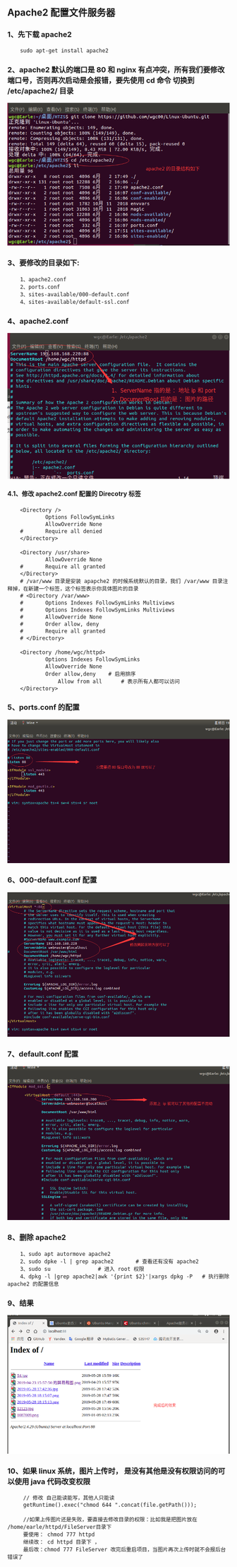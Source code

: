 ## Apache2 配置文件服务器


### 1、先下载 apache2 
		
		sudo apt-get install apache2


### 2、apache2 默认的端口是 80 和 nginx 有点冲突，所有我们要修改端口号，否则再次启动是会报错，要先**使用 cd 命令 切换到 /etc/apache2/ 目录**	

![1](img/1.png)


### 3、要修改的目录如下:
		
		1、apache2.conf
		2、ports.conf
		3、sites-available/000-default.conf
		4、sites-available/default-ssl.conf

### 4、apache2.conf

![2](img/2.png)

#### 4.1、修改 apache2.conf 配置的 Direcotry 标签

		<Directory />
        		Options FollowSymLinks
        		AllowOverride None
		#       Require all denied
		</Directory>
	
		<Directory /usr/share>
		        AllowOverride None
		#       Require all granted
		</Directory>
		# /var/www 目录是安装 apapche2 的时候系统默认的目录，我们 /var/www 目录注释掉，在新建一个标签，这个标签表示你具体图片的目录
		# <Directory /var/www>
		#       Options Indexes FollowSymLinks Multiviews
		#       Options Indexes FollowSymLinks Multiviews
		#       AllowOverride None
		#       Order allow, deny
		#       Require all granted
		# </Directory>

		<Directory /home/wgc/httpd>
   		     	Options Indexes FollowSymLinks
        		AllowOverride None	
		        Order allow,deny	# 启用排序
       		        Allow from all 		# 表示所有人都可以访问
	  	</Directory>

### 5、ports.conf 的配置

![3](img/3.png)

### 6、000-default.conf 配置

![4](img/4.png)

### 7、default.conf 配置

![5](img/5.png)


### 8、删除 apache2 

		1、sudo apt autormove apache2
		2、sudo dpke -l | grep apache2 		# 查看还有没有 apache2
		3、sudo su 				# 进入 root 权限
		4、dpkg -l |grep apache2|awk '{print $2}'|xargs dpkg -P   # 执行删除 apache2 的配置信息

### 9、结果

![6](img/6.png)

### 10、如果 linux 系统，图片上传时， 是没有其他是没有权限访问的可以使用 java 代码改变权限
	
		 // 修改 自己能读能写，其他人只能读
		 getRuntime().exec("chmod 644 ".concat(file.getPath()));
		 
		 //如果上传图片还是失败，要直接去修改目录的权限：比如我是把图片放在 /home/earle/httpd/FileServer目录下
		 要使用： chmod 777 httpd 
		 继续改： cd httpd 目录下 ，
		 最后改：chmod 777 FileServer 改完后重启项目，当图片再次上传时就不会报后台错误了
